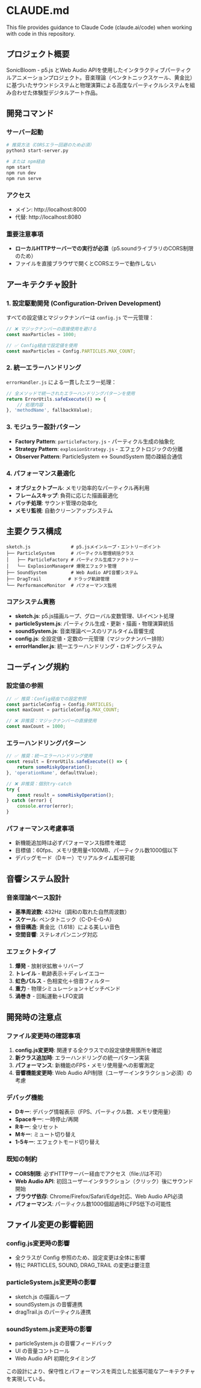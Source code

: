 # CLAUDE.md

This file provides guidance to Claude Code (claude.ai/code) when working with code in this repository.

## プロジェクト概要

SonicBloom - p5.js とWeb Audio APIを使用したインタラクティブパーティクルアニメーションプロジェクト。音楽理論（ペンタトニックスケール、黄金比）に基づいたサウンドシステムと物理演算による高度なパーティクルシステムを組み合わせた体験型デジタルアート作品。

## 開発コマンド

### サーバー起動
```bash
# 推奨方法（CORSエラー回避のため必須）
python3 start-server.py

# または npm経由
npm start
npm run dev
npm run serve
```

### アクセス
- メイン: http://localhost:8000
- 代替: http://localhost:8080

### 重要注意事項
- **ローカルHTTPサーバーでの実行が必須**（p5.soundライブラリのCORS制限のため）
- ファイルを直接ブラウザで開くとCORSエラーで動作しない

## アーキテクチャ設計

### 1. 設定駆動開発 (Configuration-Driven Development)
すべての設定値とマジックナンバーは `config.js` で一元管理：

```javascript
// ❌ マジックナンバーの直接使用を避ける
const maxParticles = 1000;

// ✅ Config経由で設定値を使用
const maxParticles = Config.PARTICLES.MAX_COUNT;
```

### 2. 統一エラーハンドリング
`errorHandler.js` による一貫したエラー処理：

```javascript
// 全メソッドで統一されたエラーハンドリングパターンを使用
return ErrorUtils.safeExecute(() => {
    // 処理内容
}, 'methodName', fallbackValue);
```

### 3. モジュラー設計パターン
- **Factory Pattern**: `particleFactory.js` - パーティクル生成の抽象化
- **Strategy Pattern**: `explosionStrategy.js` - エフェクトロジックの分離
- **Observer Pattern**: ParticleSystem ↔ SoundSystem 間の疎結合通信

### 4. パフォーマンス最適化
- **オブジェクトプール**: メモリ効率的なパーティクル再利用
- **フレームスキップ**: 負荷に応じた描画最適化  
- **バッチ処理**: サウンド管理の効率化
- **メモリ監視**: 自動クリーンアップシステム

## 主要クラス構成

```
sketch.js               # p5.jsメインループ・エントリーポイント
├── ParticleSystem      # パーティクル管理統括クラス
│   ├── ParticleFactory # パーティクル生成ファクトリー
│   └── ExplosionManager# 爆発エフェクト管理
├── SoundSystem         # Web Audio API音響システム
├── DragTrail          # ドラッグ軌跡管理
└── PerformanceMonitor  # パフォーマンス監視
```

### コアシステム責務
- **sketch.js**: p5.js描画ループ、グローバル変数管理、UIイベント処理
- **particleSystem.js**: パーティクル生成・更新・描画・物理演算統括
- **soundSystem.js**: 音楽理論ベースのリアルタイム音響生成
- **config.js**: 全設定値・定数の一元管理（マジックナンバー排除）
- **errorHandler.js**: 統一エラーハンドリング・ロギングシステム

## コーディング規約

### 設定値の参照
```javascript
// ✅ 推奨：Config経由での設定参照
const particleConfig = Config.PARTICLES;
const maxCount = particleConfig.MAX_COUNT;

// ❌ 非推奨：マジックナンバーの直接使用
const maxCount = 1000;
```

### エラーハンドリングパターン
```javascript
// ✅ 推奨：統一エラーハンドリング使用
const result = ErrorUtils.safeExecute(() => {
    return someRiskyOperation();
}, 'operationName', defaultValue);

// ❌ 非推奨：個別try-catch
try {
    const result = someRiskyOperation();
} catch (error) {
    console.error(error);
}
```

### パフォーマンス考慮事項
- 新機能追加時は必ずパフォーマンス指標を確認
- 目標値：60fps、メモリ使用量<100MB、パーティクル数1000個以下
- デバッグモード（Dキー）でリアルタイム監視可能

## 音響システム設計

### 音楽理論ベース設計
- **基準周波数**: 432Hz（調和の取れた自然周波数）
- **スケール**: ペンタトニック（C-D-E-G-A）
- **倍音構造**: 黄金比（1.618）による美しい音色
- **空間音響**: ステレオパンニング対応

### エフェクトタイプ
1. **爆発** - 放射状拡散＋リバーブ
2. **トレイル** - 軌跡表示＋ディレイエコー  
3. **虹色パルス** - 色相変化＋倍音フィルター
4. **重力** - 物理シミュレーション＋ピッチベンド
5. **渦巻き** - 回転運動＋LFO変調

## 開発時の注意点

### ファイル変更時の確認事項
1. **config.js変更時**: 関連する全クラスでの設定値使用箇所を確認
2. **新クラス追加時**: エラーハンドリングの統一パターン実装
3. **パフォーマンス**: 新機能のFPS・メモリ使用量への影響測定
4. **音響機能変更時**: Web Audio API制限（ユーザーインタラクション必須）の考慮

### デバッグ機能
- **Dキー**: デバッグ情報表示（FPS、パーティクル数、メモリ使用量）
- **Spaceキー**: 一時停止/再開
- **Rキー**: 全リセット
- **Mキー**: ミュート切り替え
- **1-5キー**: エフェクトモード切り替え

### 既知の制約
- **CORS制限**: 必ずHTTPサーバー経由でアクセス（file://は不可）
- **Web Audio API**: 初回ユーザーインタラクション（クリック）後にサウンド開始
- **ブラウザ依存**: Chrome/Firefox/Safari/Edge対応、Web Audio API必須
- **パフォーマンス**: パーティクル数1000個超過時にFPS低下の可能性

## ファイル変更の影響範囲

### config.js変更時の影響
- 全クラスが Config 参照のため、設定変更は全体に影響
- 特に PARTICLES, SOUND, DRAG_TRAIL の変更は要注意

### particleSystem.js変更時の影響  
- sketch.js の描画ループ
- soundSystem.js の音響連携
- dragTrail.js のパーティクル連携

### soundSystem.js変更時の影響
- particleSystem.js の音響フィードバック
- UI の音量コントロール
- Web Audio API 初期化タイミング

この設計により、保守性とパフォーマンスを両立した拡張可能なアーキテクチャを実現している。